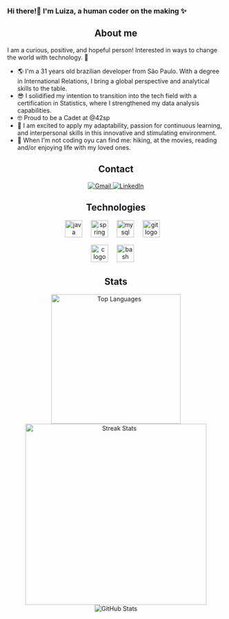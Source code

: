 ### Hi there!👋 I'm Luiza, a human coder on the making ✨

<h2 align="center">
  About me
</h2>

<div align="center">
<p align="left">
I am a curious, positive, and hopeful person! Interested in ways to change the world with technology. 💜
</p>
<ul align="left">
  <li>
      🌎 I'm a 31 years old brazilian developer from São Paulo. With a degree in International Relations, I bring a global perspective and analytical skills to the table. 
  </li>
  <li>
      😎 I solidified my intention to transition into the tech field with a certification in Statistics, where I strengthened my data analysis capabilities. 
  </li>
  <li>
    🤓 Proud to be a Cadet at @42sp
  </li>
  <li>
      🚀 I am excited to apply my adaptability, passion for continuous learning, and interpersonal skills in this innovative and stimulating environment.
  </li>
  <li>
    🍃 When I'm not coding oyu can find me: hiking, at the movies, reading and/or enjoying life with my loved ones.
  </li>
</ul>
</div>

<h2 align="center">
  Contact
</h2>
<div align="center">
  <a href="mailto:luiza.kormann@gmail.com" target="_blank">
    <img loading="lazy" src="https://img.shields.io/badge/Gmail-193549?style=for-the-badge&logo=gmail&logoColor=white" alt="Gmail"  />
  </a>
  <a href="https://www.linkedin.com/in/luizakormann/" target="_blank">
    <img loading="lazy" src="https://img.shields.io/badge/-LinkedIn-0047AB?style=for-the-badge&logo=linkedin&logoColor=white" alt="LinkedIn"  />
  </a>
</div>

<h2 align="center">
  Technologies
</h2>
<div align="center">
  <img src="https://skillicons.dev/icons?i=java&theme=dark" height="40" alt="java logo"  />
  <img width="12" />
  <img src="https://skillicons.dev/icons?i=spring&theme=dark" height="40" alt="spring logo"  />
  <img width="12" />
  <img src="https://skillicons.dev/icons?i=mysql" height="40" alt="mysql logo"  />
  <img width="12" />
  <img src="https://skillicons.dev/icons?i=git" height="40" alt="git logo"  />
  <img width="12" />
  <p></p>
  <img src="https://skillicons.dev/icons?i=c&theme=light" height="40" alt="c logo"  />
  <img width="12" />
  <img src="https://skillicons.dev/icons?i=bash&theme=light" height="40" alt="bash logo"  />
  <img width="12" />
</div>

<h2 align="center">
  Stats
</h2>
<div align="center">
<img src="https://github-readme-stats.vercel.app/api/top-langs/?username=luizakormann&layout=compact&theme=tokyonight" alt="Top Languages" width="300"  />
  <img src="https://streak-stats.demolab.com/?user=luizakormann&theme=tokyonight" alt="Streak Stats" width="420"  />
</div>
<div align="center">
<img src="https://github-readme-stats.vercel.app/api?username=luizakormann&show_icons=true&include_all_commits=true&theme=tokyonight" alt="GitHub Stats" />
</div>
